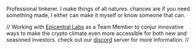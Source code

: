 Professional tinkerer. 
I make things of all natures. 
chances are if you need something made, I either can make it myself or know someone that can. 

//
  Working with [Epicentral Labs](https://epicentrallabs.com/epicentral-dao/introduction) as a Team Member to conjur innovative ways to make the crypto climate even more accessible for both new and seasoned investors.
  check out our [discord](https://discord.gg/FP2HAuwJTM) server for more information. 
//
<!---
subwfr/subwfr is a ✨ special ✨ repository because its `README.md` (this file) appears on your GitHub profile.
You can click the Preview link to take a look at your changes.
--->
